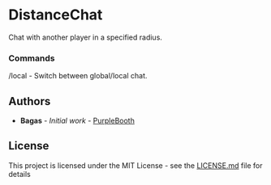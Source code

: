 # DistanceChat

Chat with another player in a specified radius.

### Commands

/local - Switch between global/local chat.

## Authors

* **Bagas** - *Initial work* - [PurpleBooth](https://github.com/bagasthebird)

## License

This project is licensed under the MIT License - see the [LICENSE.md](LICENSE.md) file for details


